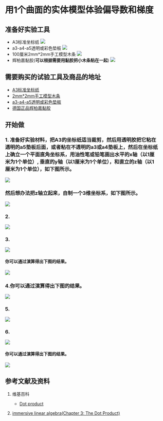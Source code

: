 ﻿# 用1个曲面的实体模型体验偏导数和梯度

## 准备好实验工具

- A3标准坐标纸
![](/images/微分/用1个曲面的实体模型体验偏导数和梯度/A3标准坐标纸.jpg)
- a3-a4-a5透明或彩色垫板
![](/images/微分/用1个曲面的实体模型体验偏导数和梯度/A3-a4-a5透明或彩色垫板.jpg)
- 100厘米2mm*2mm手工模型木条
![](/images/微分/用1个曲面的实体模型体验偏导数和梯度/2mm手工模型木条.jpg)
- 辉柏嘉黏胶(**可以根据需要用黏胶把小木条粘在一起**)
![](/images/微分/用1个曲面的实体模型体验偏导数和梯度/辉柏嘉黏胶.jpg)

## 需要购买的试验工具及商品的地址

- [A3标准坐标纸](https://detail.tmall.com/item.htm?id=27142292922&ali_refid=a3_430583_1006:1105863285:N:dZ%20MV6sJ%20YlXqxaoC1QlJw==:77285e2bbcb0cebf9d00068f21bd840f&ali_trackid=1_77285e2bbcb0cebf9d00068f21bd840f&spm=a230r.1.14.1&skuId=3165771512170)
- [2mm*2mm手工模型木条](https://item.taobao.com/item.htm?spm=a1z09.2.0.0.7f642e8dJTGJWM&id=543446811425&_u=3c6ncud14e3)
- [a3-a4-a5透明或彩色垫板](https://detail.tmall.com/item.htm?id=572373987578&spm=a1z09.2.0.0.7f642e8dJTGJWM&_u=3c6ncud6913&skuId=3884138486259)
- [德国正品辉柏嘉黏胶](https://detail.tmall.com/item.htm?id=578158176708&spm=a1z09.2.0.0.7f642e8dJTGJWM&_u=3c6ncudc3bc&skuId=3997768894943)

## 开始做

### 1. 准备好实验材料，把A3的坐标纸适当裁剪，然后用透明胶把它粘在透明的a5垫板后面，或者粘在不透明的a3或a4垫板上，然后在坐标纸上确立一个平面直角坐标系，用油性笔或铅笔画出水平的x轴（以1厘米为1个单位）, 垂直的y轴（以1厘米为1个单位），和直立的z轴（以1厘米为1个单位），如下图所示。

![](/images/微分/用1个曲面的实体模型体验偏导数和梯度/1a1.jpg)

### 然后想办法把z轴立起来，自制一个3维坐标系，如下图所示。

![](/images/微分/用1个曲面的实体模型体验偏导数和梯度/1a2.jpg)

### 2. 

![](/images/微分/用1个曲面的实体模型体验偏导数和梯度/2a1.jpg)


### 3.

![](/images/微分/用1个曲面的实体模型体验偏导数和梯度/3a1.jpg)

#### 你可以通过演算得出下图的结果。

![](/images/微分/用1个曲面的实体模型体验偏导数和梯度/3a2.jpg)

### 4.你可以通过演算得出下图的结果。

![](/images/微分/用1个曲面的实体模型体验偏导数和梯度/4a.jpg)

### 5. 

![](/images/微分/用1个曲面的实体模型体验偏导数和梯度/5a.jpg)

### 6. 

![](/images/微分/用1个曲面的实体模型体验偏导数和梯度/6a1.jpg)

#### 你可以通过演算得出下图的结果。

![](/images/微分/用1个曲面的实体模型体验偏导数和梯度/6a2.jpg)

## 参考文献及资料

1. 维基百科
	- [Dot product](https://en.wikipedia.org/wiki/Dot_product) 

2. [immersive linear algebra(Chapter 3: The Dot Product)](http://immersivemath.com/ila/ch03_dotproduct/ch03.html)